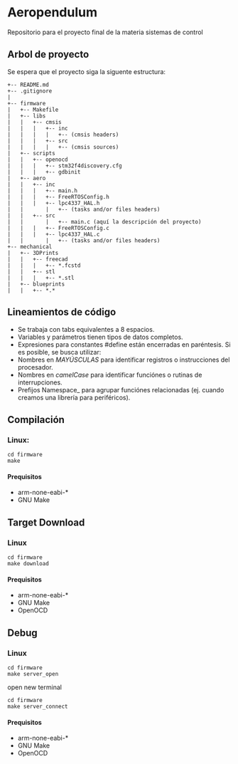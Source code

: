 # Aeropendulum

Repositorio para el proyecto final de la materia sistemas de control

## Arbol de proyecto
Se espera que el proyecto siga la siguente estructura:
```
+-- README.md
+-- .gitignore
|
+-- firmware
|	+-- Makefile
|	+-- libs 
|	|	+-- cmsis
|	|	|	+-- inc
|	|	|	|	+-- (cmsis headers)
|	|	|	+-- src
|	|	|	|	+-- (cmsis sources) 
|	+-- scripts
|	|	+-- openocd
|	|	|	+-- stm32f4discovery.cfg
|	|	|	+-- gdbinit
|	+-- aero
|	|	+-- inc
|	|	|	+-- main.h
|	|	|	+-- FreeRTOSConfig.h
|	|	|	+-- lpc4337_HAL.h
|	|       |	+-- (tasks and/or files headers)
|	|	+-- src
|	|       |	+-- main.c (aquí la descripción del proyecto)
|	|	|	+-- FreeRTOSConfig.c
|	|	|	+-- lpc4337_HAL.c
|	|       |	+-- (tasks and/or files headers)
+-- mechanical
|	+-- 3DPrints
|	|	+-- freecad
|	|	|	+-- *.fcstd
|	|	+-- stl
|	|	|	+-- *.stl
| 	+-- blueprints
| 	| 	+-- *.*
```
## Lineamientos de código

* Se trabaja con tabs equivalentes a 8 espacios.
* Variables y parámetros tienen tipos de datos completos.
* Expresiones para constantes #define están encerradas en paréntesis.
Si es posible, se busca utilizar:
* Nombres en _MAYÚSCULAS_ para identificar registros o instrucciones del procesador.
* Nombres en _camelCase_ para identificar funciónes o rutinas de interrupciones.
* Prefijos Namespace_ para agrupar funciónes relacionadas (ej. cuando creamos una librería para periféricos).

## Compilación
### Linux:
```
cd firmware
make
```
#### Prequisitos
* arm-none-eabi-*
* GNU Make

## Target Download
### Linux

```
cd firmware
make download
```

#### Prequisitos
* arm-none-eabi-*
* GNU Make
* OpenOCD

## Debug
### Linux

```
cd firmware
make server_open
```

open new terminal

```
cd firmware
make server_connect 
```

#### Prequisitos
* arm-none-eabi-*
* GNU Make
* OpenOCD
